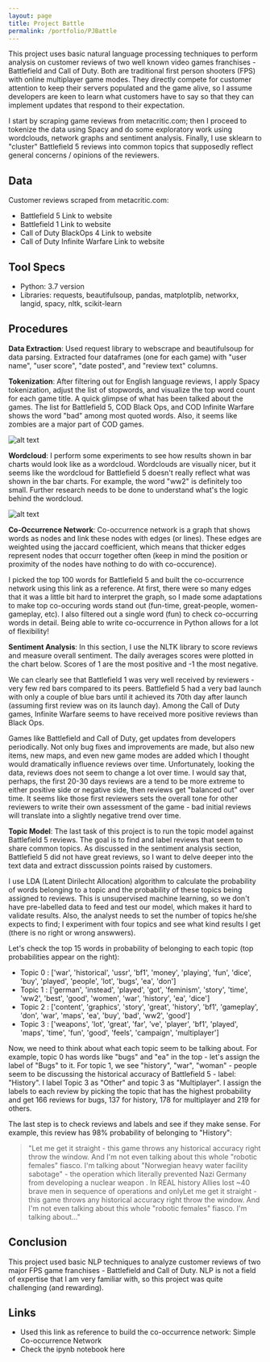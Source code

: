 ```yaml
---
layout: page
title: Project Battle
permalink: /portfolio/PJBattle
---
```

This project uses basic natural language processing techniques to perform analysis on customer reviews of two well known video games franchises - Battlefield and Call of Duty. Both are traditional first person shooters (FPS) with online multiplayer game modes. They directly compete for customer attention to keep their servers populated and the game alive, so I assume developers are keen to learn what customers have to say so that they can implement updates that respond to their expectation.

I start by scraping game reviews from metacritic.com; then I proceed to tokenize the data using Spacy and do some exploratory work using wordclouds, network graphs and sentiment analysis. Finally, I use sklearn to "cluster" Battlefield 5 reviews into common topics that supposedly reflect general concerns / opinions of the reviewers.

## Data
Customer reviews scraped from metacritic.com:
- Battlefield 5 Link to website
- Battlefield 1 Link to website
- Call of Duty BlackOps 4 Link to website
- Call of Duty Infinite Warfare Link to website

## Tool Specs
- Python: 3.7 version
- Libraries: requests, beautifulsoup, pandas, matplotplib, networkx, langid, spacy, nltk, scikit-learn

## Procedures
**Data Extraction**: Used request library to webscrape and beautifulsoup for data parsing. Extracted four dataframes (one for each game) with "user name", "user score", "date posted", and "review text" columns.

**Tokenization**: After filtering out for English language reviews, I apply Spacy tokenization, adjust the list of stopwords, and visualize the top word count for each game title. A quick glimpse of what has been talked about the games. The list for Battlefield 5, COD Black Ops, and COD Infinite Warfare shows the word "bad" among most quoted words. Also, it seems like zombies are a major part of COD games.

![alt text](chart1.png "Chart1")

**Wordcloud**: I perform some experiments to see how results shown in bar charts would look like as a wordcloud. Wordclouds are visually nicer, but it seems like the wordcloud for Battlefield 5 doesn't really reflect what was shown in the bar charts. For example, the word "ww2" is definitely too small. Further research needs to be done to understand what's the logic behind the wordcloud.

![alt text](chart1.png "Chart1")

**Co-Occurrence Network**: Co-occurrence network is a graph that shows words as nodes and link these nodes with edges (or lines). These edges are weighted using the jaccard coefficient, which means that thicker edges represent nodes that occurr together often (keep in mind the position or proximity of the nodes have nothing to do with co-occurence).

I picked the top 100 words for Battlefield 5 and built the co-occurrence network using this link as a reference. At first, there were so many edges that it was a little bit hard to interpret the graph, so I made some adaptations to make top co-occuring words stand out (fun-time, great-people, women-gameplay, etc). I also filtered out a single word (fun) to check co-occurring words in detail. Being able to write co-occurrence in Python allows for a lot of flexibility!

**Sentiment Analysis**: In this section, I use the NLTK library to score reviews and measure overall sentiment. The daily averages scores were plotted in the chart below. Scores of 1 are the most positive and -1 the most negative.

We can clearly see that Battlefield 1 was very well received by reviewers - very few red bars compared to its peers. Battlefield 5 had a very bad launch with only a couple of blue bars until it achieved its 70th day after launch (assuming first review was on its launch day). Among the Call of Duty games, Infinite Warfare seems to have received more positive reviews than Black Ops.

Games like Battlefield and Call of Duty, get updates from developers periodically. Not only bug fixes and improvements are made, but also new items, new maps, and even new game modes are added which I thought would dramatically influence reviews over time. Unfortunately, looking the data, reviews does not seem to change a lot over time. I would say that, perhaps, the first 20-30 days reviews are a tend to be more extreme to either positive side or negative side, then reviews get "balanced out" over time. It seems like those first reviewers sets the overall tone for other reviewers to write their own assessment of the game - bad initial reviews will translate into a slightly negative trend over time.

**Topic Model**: The last task of this project is to run the topic model against Battlefield 5 reviews. The goal is to find and label reviews that seem to share common topics. As discussed in the sentiment analysis section, Battlefield 5 did not have great reviews, so I want to delve deeper into the text data and extract disscussion points raised by customers.

I use LDA (Latent Dirilecht Allocation) algorithm to calculate the probability of words belonging to a topic and the probability of these topics being assigned to reviews. This is unsupervised machine learning, so we don't have pre-labelled data to feed and test our model, which makes it hard to validate results. Also, the analyst needs to set the number of topics he/she expects to find; I experiment with four topics and see what kind results I get (there is no right or wrong answwers).

Let's check the top 15 words in probability of belonging to each topic (top probabilities appear on the right):

- Topic 0 : ['war', 'historical', 'ussr', 'bf1', 'money', 'playing', 'fun', 'dice', 'buy', 'played', 'people', 'lot', 'bugs', 'ea', 'don']
- Topic 1 : ['german', 'instead', 'played', 'got', 'feminism', 'story', 'time', 'ww2', 'best', 'good', 'women', 'war', 'history', 'ea', 'dice']
- Topic 2 : ['content', 'graphics', 'story', 'great', 'history', 'bf1', 'gameplay', 'don', 'war', 'maps', 'ea', 'buy', 'bad', 'ww2', 'good']
- Topic 3 : ['weapons', 'lot', 'great', 'far', 've', 'player', 'bf1', 'played', 'maps', 'time', 'fun', 'good', 'feels', 'campaign', 'multiplayer']

Now, we need to think about what each topic seem to be talking about. For example, topic 0 has words like "bugs" and "ea" in the top - let's assign the label of "Bugs" to it. For topic 1, we see "history", "war", "woman" - people seem to be discussing the historical accuracy of Battlefield 5 - label: "History". I label Topic 3 as "Other" and topic 3 as "Multiplayer". I assign the labels to each review by picking the topic that has the highest probability and get 166 reviews for bugs, 137 for history, 178 for multiplayer and 219 for others.

The last step is to check reviews and labels and see if they make sense. For example, this review has 98% probability of belonging to "History":

>"Let me get it straight - this game throws any historical accuracy right throw the window. And I'm not even talking about this whole "robotic females" fiasco. I'm talking about "Norwegian heavy water facility sabotage" - the operation which literally prevented Nazi Germany from developing a nuclear weapon . In REAL history Allies lost ~40 brave men in sequence of operations and onlyLet me get it straight - this game throws any historical accuracy right throw the window. And I'm not even talking about this whole "robotic females" fiasco. I'm talking about..."

## Conclusion
This project used basic NLP techniques to analyze customer reviews of two major FPS game franchises - Battlefield and Call of Duty. NLP is not a field of expertise that I am very familiar with, so this project was quite challenging (and rewarding).

## Links
- Used this link as reference to build the co-occurrence network: Simple Co-occurrence Network
- Check the ipynb notebook here
